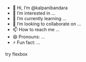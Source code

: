 - 👋 Hi, I’m @kalpanibandara
- 👀 I’m interested in ...
- 🌱 I’m currently learning ...
- 💞️ I’m looking to collaborate on ...
- 📫 How to reach me ...
- 😄 Pronouns: ...
- ⚡ Fun fact: ...

<!---
kalpanibandara/kalpanibandara is a ✨ special ✨ repository because its `README.md` (this file) appears on your GitHub profile.
You can click the Preview link to take a look at your changes.
--->
try flexbox 

